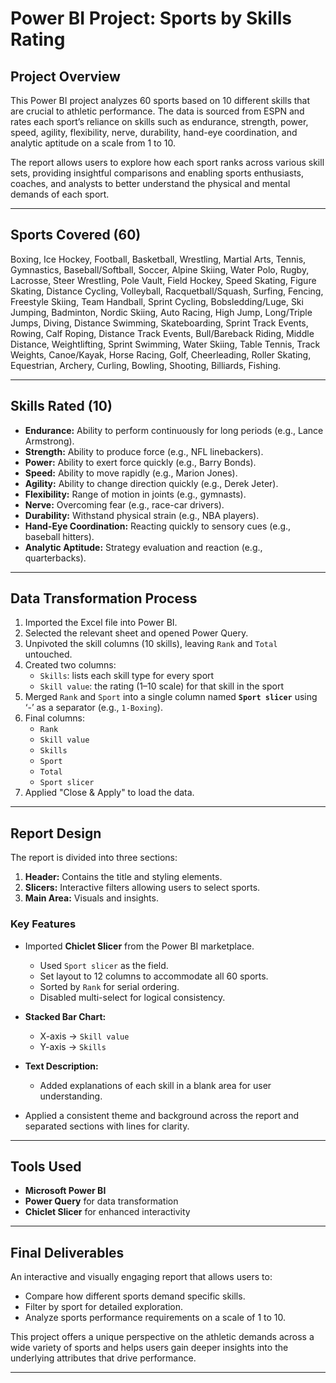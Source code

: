 # Power BI Project: Sports by Skills Rating

## Project Overview
This Power BI project analyzes 60 sports based on 10 different skills that are crucial to athletic performance. The data is sourced from ESPN and rates each sport’s reliance on skills such as endurance, strength, power, speed, agility, flexibility, nerve, durability, hand-eye coordination, and analytic aptitude on a scale from 1 to 10.

The report allows users to explore how each sport ranks across various skill sets, providing insightful comparisons and enabling sports enthusiasts, coaches, and analysts to better understand the physical and mental demands of each sport.

---

## Sports Covered (60)
Boxing, Ice Hockey, Football, Basketball, Wrestling, Martial Arts, Tennis, Gymnastics, Baseball/Softball, Soccer, Alpine Skiing, Water Polo, Rugby, Lacrosse, Steer Wrestling, Pole Vault, Field Hockey, Speed Skating, Figure Skating, Distance Cycling, Volleyball, Racquetball/Squash, Surfing, Fencing, Freestyle Skiing, Team Handball, Sprint Cycling, Bobsledding/Luge, Ski Jumping, Badminton, Nordic Skiing, Auto Racing, High Jump, Long/Triple Jumps, Diving, Distance Swimming, Skateboarding, Sprint Track Events, Rowing, Calf Roping, Distance Track Events, Bull/Bareback Riding, Middle Distance, Weightlifting, Sprint Swimming, Water Skiing, Table Tennis, Track Weights, Canoe/Kayak, Horse Racing, Golf, Cheerleading, Roller Skating, Equestrian, Archery, Curling, Bowling, Shooting, Billiards, Fishing.

---

## Skills Rated (10)
- **Endurance:** Ability to perform continuously for long periods (e.g., Lance Armstrong).  
- **Strength:** Ability to produce force (e.g., NFL linebackers).  
- **Power:** Ability to exert force quickly (e.g., Barry Bonds).  
- **Speed:** Ability to move rapidly (e.g., Marion Jones).  
- **Agility:** Ability to change direction quickly (e.g., Derek Jeter).  
- **Flexibility:** Range of motion in joints (e.g., gymnasts).  
- **Nerve:** Overcoming fear (e.g., race-car drivers).  
- **Durability:** Withstand physical strain (e.g., NBA players).  
- **Hand-Eye Coordination:** Reacting quickly to sensory cues (e.g., baseball hitters).  
- **Analytic Aptitude:** Strategy evaluation and reaction (e.g., quarterbacks).

---

## Data Transformation Process
1. Imported the Excel file into Power BI.  
2. Selected the relevant sheet and opened Power Query.  
3. Unpivoted the skill columns (10 skills), leaving `Rank` and `Total` untouched.  
4. Created two columns:  
   - `Skills`: lists each skill type for every sport  
   - `Skill value`: the rating (1–10 scale) for that skill in the sport  
5. Merged `Rank` and `Sport` into a single column named **`Sport slicer`** using ‘-’ as a separator (e.g., `1-Boxing`).  
6. Final columns:  
   - `Rank`  
   - `Skill value`  
   - `Skills`  
   - `Sport`  
   - `Total`  
   - `Sport slicer`  
7. Applied "Close & Apply" to load the data.

---

## Report Design
The report is divided into three sections:
1. **Header:** Contains the title and styling elements.  
2. **Slicers:** Interactive filters allowing users to select sports.  
3. **Main Area:** Visuals and insights.

### Key Features
- Imported **Chiclet Slicer** from the Power BI marketplace.  
  - Used `Sport slicer` as the field.  
  - Set layout to 12 columns to accommodate all 60 sports.  
  - Sorted by `Rank` for serial ordering.  
  - Disabled multi-select for logical consistency.
  
- **Stacked Bar Chart:**  
  - X-axis → `Skill value`  
  - Y-axis → `Skills`

- **Text Description:**  
  - Added explanations of each skill in a blank area for user understanding.

- Applied a consistent theme and background across the report and separated sections with lines for clarity.

---

## Tools Used
- **Microsoft Power BI**  
- **Power Query** for data transformation  
- **Chiclet Slicer** for enhanced interactivity  

---

## Final Deliverables
An interactive and visually engaging report that allows users to:
- Compare how different sports demand specific skills.  
- Filter by sport for detailed exploration.  
- Analyze sports performance requirements on a scale of 1 to 10.

This project offers a unique perspective on the athletic demands across a wide variety of sports and helps users gain deeper insights into the underlying attributes that drive performance.

---


